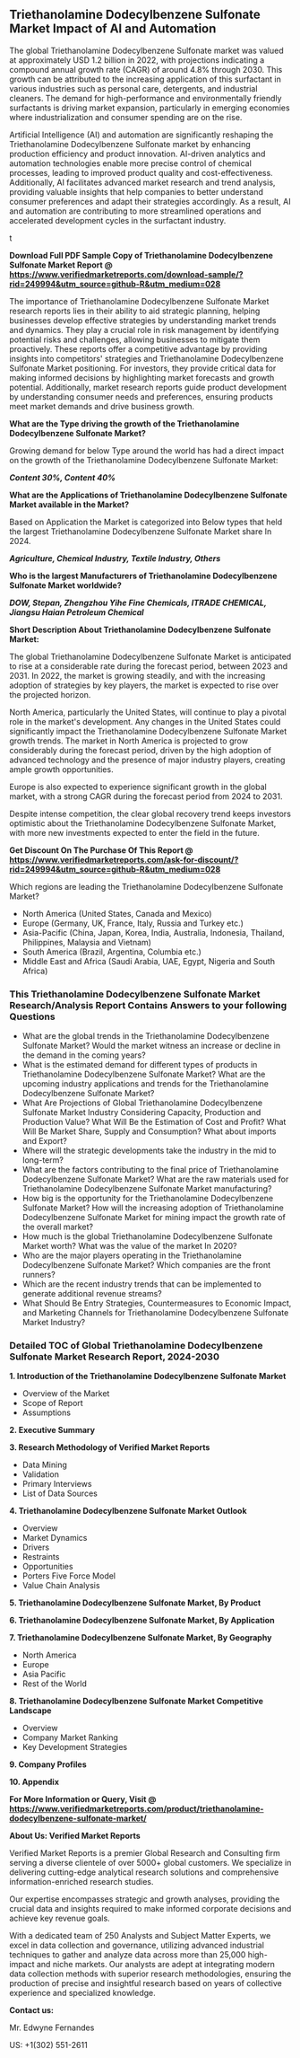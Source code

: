 <h2>Triethanolamine Dodecylbenzene Sulfonate Market Impact of AI and Automation</h2><p>The global Triethanolamine Dodecylbenzene Sulfonate market was valued at approximately USD 1.2 billion in 2022, with projections indicating a compound annual growth rate (CAGR) of around 4.8% through 2030. This growth can be attributed to the increasing application of this surfactant in various industries such as personal care, detergents, and industrial cleaners. The demand for high-performance and environmentally friendly surfactants is driving market expansion, particularly in emerging economies where industrialization and consumer spending are on the rise.</p><p>Artificial Intelligence (AI) and automation are significantly reshaping the Triethanolamine Dodecylbenzene Sulfonate market by enhancing production efficiency and product innovation. AI-driven analytics and automation technologies enable more precise control of chemical processes, leading to improved product quality and cost-effectiveness. Additionally, AI facilitates advanced market research and trend analysis, providing valuable insights that help companies to better understand consumer preferences and adapt their strategies accordingly. As a result, AI and automation are contributing to more streamlined operations and accelerated development cycles in the surfactant industry.</p>t</p><p id="" class=""><strong>Download Full PDF Sample Copy of Triethanolamine Dodecylbenzene Sulfonate Market Report @ <a href="https://www.verifiedmarketreports.com/download-sample/?rid=249994&utm_source=github-R&utm_medium=028" target="_blank">https://www.verifiedmarketreports.com/download-sample/?rid=249994&utm_source=github-R&utm_medium=028</a></strong></p><p>The importance of&nbsp;Triethanolamine Dodecylbenzene Sulfonate Market research reports lies in their ability to aid strategic planning, helping businesses develop effective strategies by understanding market trends and dynamics. They play a crucial role in risk management by identifying potential risks and challenges, allowing businesses to mitigate them proactively. These reports offer a competitive advantage by providing insights into competitors' strategies and Triethanolamine Dodecylbenzene Sulfonate Market positioning. For investors, they provide critical data for making informed decisions by highlighting market forecasts and growth potential. Additionally, market research reports guide product development by understanding consumer needs and preferences, ensuring products meet market demands and drive business growth.</p><p><strong>What are the&nbsp;Type driving the growth of the Triethanolamine Dodecylbenzene Sulfonate Market?</strong></p><p id="" class="">Growing demand for below Type around the world has had a direct impact on the growth of the Triethanolamine Dodecylbenzene Sulfonate Market:</p><em><strong>Content 30%, Content 40%</strong></em></p><strong>What are the&nbsp;Applications&nbsp;of Triethanolamine Dodecylbenzene Sulfonate Market available in the Market?</strong></p><p id="" class="">Based on Application the Market is categorized into Below types that held the largest Triethanolamine Dodecylbenzene Sulfonate Market share In 2024.</p><em><strong>Agriculture, Chemical Industry, Textile Industry, Others</strong></em></p><strong>Who is the largest Manufacturers of Triethanolamine Dodecylbenzene Sulfonate Market worldwide?</strong></p><p><em><strong>DOW, Stepan, Zhengzhou Yihe Fine Chemicals, ITRADE CHEMICAL, Jiangsu Haian Petroleum Chemical</strong></em></p><p id="" class=""><strong>Short Description About Triethanolamine Dodecylbenzene Sulfonate Market:</strong></p><p>The global Triethanolamine Dodecylbenzene Sulfonate Market is anticipated to rise at a considerable rate during the forecast period, between 2023 and 2031. In 2022, the market is growing steadily, and with the increasing adoption of strategies by key players, the market is expected to rise over the projected horizon.</p><p>North America, particularly the United States, will continue to play a pivotal role in the market's development. Any changes in the United States could significantly impact the Triethanolamine Dodecylbenzene Sulfonate Market growth trends. The market in North America is projected to grow considerably during the forecast period, driven by the high adoption of advanced technology and the presence of major industry players, creating ample growth opportunities.</p><p>Europe is also expected to experience significant growth in the global market, with a strong CAGR during the forecast period from 2024 to 2031.</p><p>Despite intense competition, the clear global recovery trend keeps investors optimistic about the Triethanolamine Dodecylbenzene Sulfonate Market, with more new investments expected to enter the field in the future.</p><p id="" class=""><strong>Get Discount On The Purchase Of This Report @ <a href="https://www.verifiedmarketreports.com/ask-for-discount/?rid=249994&utm_source=github-R&utm_medium=028" target="_blank">https://www.verifiedmarketreports.com/ask-for-discount/?rid=249994&utm_source=github-R&utm_medium=028</a></strong></p>Which regions are leading the Triethanolamine Dodecylbenzene Sulfonate Market?</p><ul><li>North America (United States, Canada and Mexico)</li><li>Europe (Germany, UK, France, Italy, Russia and Turkey etc.)</li><li>Asia-Pacific (China, Japan, Korea, India, Australia, Indonesia, Thailand, Philippines, Malaysia and Vietnam)</li><li>South America (Brazil, Argentina, Columbia etc.)</li><li>Middle East and Africa (Saudi Arabia, UAE, Egypt, Nigeria and South Africa)</li></ul><h3 id="" class="">This Triethanolamine Dodecylbenzene Sulfonate Market Research/Analysis Report Contains Answers to your following Questions</h3><ul><li>What are the global trends in the Triethanolamine Dodecylbenzene Sulfonate Market? Would the market witness an increase or decline in the demand in the coming years?</li><li>What is the estimated demand for different types of products in Triethanolamine Dodecylbenzene Sulfonate Market? What are the upcoming industry applications and trends for the Triethanolamine Dodecylbenzene Sulfonate Market?</li><li>What Are Projections of Global Triethanolamine Dodecylbenzene Sulfonate Market Industry Considering Capacity, Production and Production Value? What Will Be the Estimation of Cost and Profit? What Will Be Market Share, Supply and Consumption? What about imports and Export?</li><li>Where will the strategic developments take the industry in the mid to long-term?</li><li>What are the factors contributing to the final price of Triethanolamine Dodecylbenzene Sulfonate Market? What are the raw materials used for Triethanolamine Dodecylbenzene Sulfonate Market manufacturing?</li><li>How big is the opportunity for the Triethanolamine Dodecylbenzene Sulfonate Market? How will the increasing adoption of Triethanolamine Dodecylbenzene Sulfonate Market for mining impact the growth rate of the overall market?</li><li>How much is the global Triethanolamine Dodecylbenzene Sulfonate Market worth? What was the value of the market In 2020?</li><li>Who are the major players operating in the Triethanolamine Dodecylbenzene Sulfonate Market? Which companies are the front runners?</li><li>Which are the recent industry trends that can be implemented to generate additional revenue streams?</li><li>What Should Be Entry Strategies, Countermeasures to Economic Impact, and Marketing Channels for Triethanolamine Dodecylbenzene Sulfonate Market Industry?</li></ul><h3 id="" class="">Detailed TOC of Global Triethanolamine Dodecylbenzene Sulfonate Market Research Report, 2024-2030</h3><p id="" class=""><strong>1. Introduction of the Triethanolamine Dodecylbenzene Sulfonate Market</strong></p><ul><li>Overview of the Market</li><li>Scope of Report</li><li>Assumptions</li></ul><p id="" class=""><strong>2. Executive Summary</strong></p><p id="" class=""><strong>3. Research Methodology of Verified Market Reports</strong></p><ul><li>Data Mining</li><li>Validation</li><li>Primary Interviews</li><li>List of Data Sources</li></ul><p id="" class=""><strong>4. Triethanolamine Dodecylbenzene Sulfonate Market Outlook</strong></p><ul><li>Overview</li><li>Market Dynamics</li><li>Drivers</li><li>Restraints</li><li>Opportunities</li><li>Porters Five Force Model</li><li>Value Chain Analysis</li></ul><p id="" class=""><strong>5. Triethanolamine Dodecylbenzene Sulfonate Market, By Product</strong></p><p id="" class=""><strong>6. Triethanolamine Dodecylbenzene Sulfonate Market, By Application</strong></p><p id="" class=""><strong>7. Triethanolamine Dodecylbenzene Sulfonate Market, By Geography</strong></p><ul><li>North America</li><li>Europe</li><li>Asia Pacific</li><li>Rest of the World</li></ul><p id="" class=""><strong>8. Triethanolamine Dodecylbenzene Sulfonate Market Competitive Landscape</strong></p><ul><li>Overview</li><li>Company Market Ranking</li><li>Key Development Strategies</li></ul><p id="" class=""><strong>9. Company Profiles</strong></p><p id="" class=""><strong>10. Appendix</strong></p><p id="" class=""><strong>For More Information or Query, Visit @ <a href="https://www.verifiedmarketreports.com/product/triethanolamine-dodecylbenzene-sulfonate-market/" target="_blank">https://www.verifiedmarketreports.com/product/triethanolamine-dodecylbenzene-sulfonate-market/</a></strong></p><p id="" class=""><strong>About Us: Verified Market Reports</strong></p><p id="" class="">Verified Market Reports is a premier Global Research and Consulting firm serving a diverse clientele of over 5000+ global customers. We specialize in delivering cutting-edge analytical research solutions and comprehensive information-enriched research studies.</p><p id="" class="">Our expertise encompasses strategic and growth analyses, providing the crucial data and insights required to make informed corporate decisions and achieve key revenue goals.</p><p id="" class="">With a dedicated team of 250 Analysts and Subject Matter Experts, we excel in data collection and governance, utilizing advanced industrial techniques to gather and analyze data across more than 25,000 high-impact and niche markets. Our analysts are adept at integrating modern data collection methods with superior research methodologies, ensuring the production of precise and insightful research based on years of collective experience and specialized knowledge.</p><p id="" class=""><strong>Contact us:</strong></p><p id="" class="">Mr. Edwyne Fernandes</p><p id="" class="">US: +1(302) 551-2611</p>